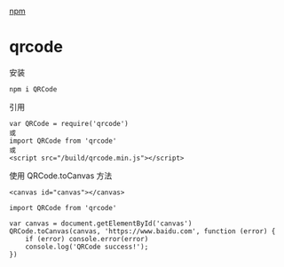 
[npm](https://www.npmjs.com/package/qrcode)

# qrcode

安装
```
npm i QRCode

```

引用
```
var QRCode = require('qrcode')
或
import QRCode from 'qrcode'
或
<script src="/build/qrcode.min.js"></script>

```

使用 QRCode.toCanvas 方法
```
<canvas id="canvas"></canvas>

import QRCode from 'qrcode'

var canvas = document.getElementById('canvas')
QRCode.toCanvas(canvas, 'https://www.baidu.com', function (error) {
	if (error) console.error(error)
	console.log('QRCode success!');
})

```
